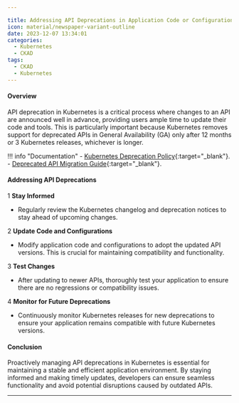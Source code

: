 ```yaml
---

title: Addressing API Deprecations in Application Code or Configurations
icon: material/newspaper-variant-outline
date: 2023-12-07 13:34:01
categories:
  - Kubernetes
  - CKAD
tags:
  - CKAD
  - Kubernetes
---
```


#### Overview

API deprecation in Kubernetes is a critical process where changes to an API are announced well in advance, providing users ample time to update their code and tools. This is particularly important because Kubernetes removes support for deprecated APIs in General Availability (GA) only after 12 months or 3 Kubernetes releases, whichever is longer.

!!! info "Documentation"
    - [Kubernetes Deprecation Policy](https://kubernetes.io/docs/reference/using-api/deprecation-policy/){:target="_blank"}.
    - [Deprecated API Migration Guide](https://kubernetes.io/docs/reference/using-api/deprecation-guide/){:target="_blank"}.

#### Addressing API Deprecations

1 **Stay Informed**

- Regularly review the Kubernetes changelog and deprecation notices to stay ahead of upcoming changes.

2 **Update Code and Configurations**

- Modify application code and configurations to adopt the updated API versions. This is crucial for maintaining compatibility and functionality.

3 **Test Changes**

- After updating to newer APIs, thoroughly test your application to ensure there are no regressions or compatibility issues.

4 **Monitor for Future Deprecations**

- Continuously monitor Kubernetes releases for new deprecations to ensure your application remains compatible with future Kubernetes versions.

#### Conclusion

Proactively managing API deprecations in Kubernetes is essential for maintaining a stable and efficient application environment. By staying informed and making timely updates, developers can ensure seamless functionality and avoid potential disruptions caused by outdated APIs.

---

